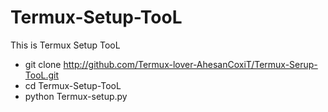 # Termux-Setup-TooL
This is Termux Setup TooL 


- git clone http://github.com/Termux-lover-AhesanCoxiT/Termux-Serup-TooL.git
- cd Termux-Setup-TooL
- python Termux-setup.py
